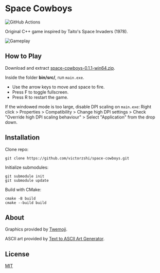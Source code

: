 # Space Cowboys

![GitHub Actions](https://github.com/victorzshi/space-cowboys/actions/workflows/github-actions.yml/badge.svg)

Original C++ game inspired by Taito's Space Invaders (1978).

![Gameplay](space-cowboys.gif)

## How to Play

Download and extract [space-cowboys-0.1.1-win64.zip](https://github.com/victorzshi/space-cowboys/releases/download/v0.1.1/space-cowboys-0.1.1-win64.zip).

Inside the folder **bin/src/**, run `main.exe`.

- Use the arrow keys to move and space to fire.
- Press F to toggle fullscreen.
- Press R to restart the game.

If the windowed mode is too large, disable DPI scaling on `main.exe`: Right click > Properties > Compatibility > Change high DPI settings > Check "Override high DPI scaling behaviour" > Select "Application" from the drop down.

## Installation

Clone repo:

```
git clone https://github.com/victorzshi/space-cowboys.git
```

Initialize submodules:

```
git submodule init
git submodule update
```

Build with CMake:

```
cmake -B build
cmake --build build
```

## About

Graphics provided by [Twemoji](https://twemoji.twitter.com/).

ASCII art provided by [Text to ASCII Art Generator](https://patorjk.com/software/taag/).

## License

[MIT](https://choosealicense.com/licenses/mit/)
